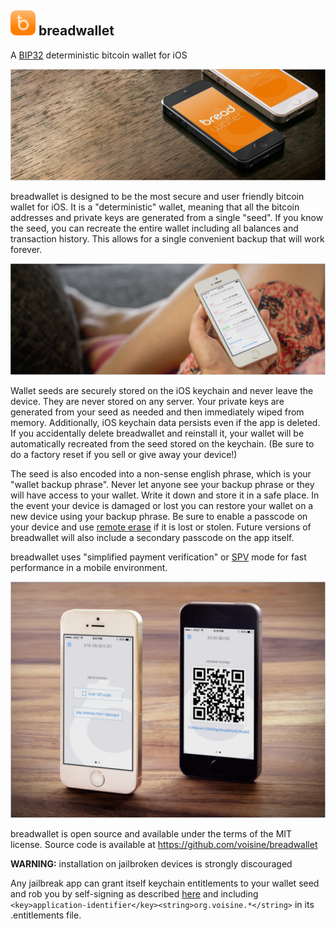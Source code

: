 ![ƀ](/images/icon.png) breadwallet
---------------------------------

A [BIP32](https://github.com/bitcoin/bips/blob/master/bip-0032.mediawiki)
deterministic bitcoin wallet for iOS

![screenshot1](/images/screenshot1.jpg)

breadwallet is designed to be the most secure and user friendly bitcoin wallet
for iOS. It is a "deterministic" wallet, meaning that all the bitcoin addresses
and private keys are generated from a single "seed". If you know the seed, you
can recreate the entire wallet including all balances and transaction history.
This allows for a single convenient backup that will work forever.

![screenshot3](/images/screenshot3.jpg)

Wallet seeds are securely stored on the iOS keychain and never leave the device.
They are never stored on any server. Your private keys are generated from your
seed as needed and then immediately wiped from memory. Additionally, iOS
keychain data persists even if the app is deleted. If you accidentally delete
breadwallet and reinstall it, your wallet will be automatically recreated from
the seed stored on the keychain. (Be sure to do a factory reset if you sell or
give away your device!)

The seed is also encoded into a non-sense english phrase, which is your
"wallet backup phrase". Never let anyone see your backup phrase or they will
have access to your wallet. Write it down and store it in a safe place. In the
event your device is damaged or lost you can restore your wallet on a new device
using your backup phrase. Be sure to enable a passcode on your device and use
[remote erase](http://www.apple.com/icloud/find-my-iphone.html#activation-lock)
if it is lost or stolen. Future versions of breadwallet will also include a
secondary passcode on the app itself.

breadwallet uses "simplified payment verification" or
[SPV](https://en.bitcoin.it/wiki/Thin_Client_Security#Header-Only_Clients) mode
for fast performance in a mobile environment.

![screenshot2](/images/screenshot2.jpg)

breadwallet is open source and available under the terms of the MIT license.
Source code is available at https://github.com/voisine/breadwallet

**WARNING:** installation on jailbroken devices is strongly discouraged

Any jailbreak app can grant itself keychain entitlements to your wallet seed and
rob you by self-signing as described [here](http://www.saurik.com/id/8) and
including `<key>application-identifier</key><string>org.voisine.*</string>` in
its .entitlements file.
